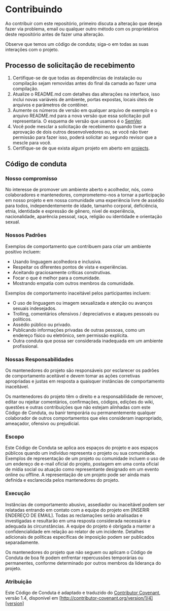 # Contribuindo

Ao contribuir com este repositório, primeiro discuta a alteração que deseja fazer via problema, email ou qualquer outro método com os proprietários deste repositório antes de fazer uma alteração.

Observe que temos um código de conduta; siga-o em todas as suas interações com o projeto.

## Processo de solicitação de recebimento 

1. Certifique-se de que todas as dependências de instalação ou compilação sejam removidas antes do final da camada ao fazer uma compilação.
2. Atualize o README.md com detalhes das alterações na interface, isso inclui novas variáveis ​​de ambiente, portas expostas, locais úteis de arquivos e parâmetros de contêiner. 
3. Aumente os números de versão em qualquer arquivo de exemplo e o arquivo README.md para a nova versão que essa solicitação pull representaria. O esquema de versão que usamos é o [SemVer](https://semver.org/lang/pt-BR/).
4. Você pode mesclar a solicitação de recebimento quando tiver a aprovação de dois outros desenvolvedores ou, se você não tiver permissão para fazer isso, poderá solicitar ao segundo revisor que a mescle para você.
5. Certifique-se de que exista algum projeto em aberto em [projects](https://github.com/JefersonLucas/the-sharingan-eye/projects).

## Código de conduta

### Nosso compromisso

No interesse de promover um ambiente aberto e acolhedor, nós, como colaboradores e mantenedores, comprometemo-nos a tornar a participação em nosso projeto e em nossa comunidade uma experiência livre de assédio para todos, independentemente de idade, tamanho corporal, deficiência, etnia, identidade e expressão de gênero, nível de experiência, nacionalidade, aparência pessoal, raça, religião ou identidade e orientação sexual.

### Nossos Padrões

Exemplos de comportamento que contribuem para criar um ambiente positivo incluem:

* Usando linguagem acolhedora e inclusiva.
* Respeitar os diferentes pontos de vista e experiências.
* Aceitando graciosamente críticas construtivas.
* Focar o que é melhor para a comunidade.
* Mostrando empatia com outros membros da comunidade.

Exemplos de comportamento inaceitável pelos participantes incluem:

* O uso de linguagem ou imagem sexualizada e atenção ou avanços sexuais indesejados.
* Trolling, comentários ofensivos / depreciativos e ataques pessoais ou políticos.
* Assédio público ou privado.
* Publicando informações privadas de outras pessoas, como um endereço físico ou eletrônico, sem permissão explícita.
* Outra conduta que possa ser considerada inadequada em um ambiente profissional.

### Nossas Responsabilidades

Os mantenedores do projeto são responsáveis ​​por esclarecer os padrões de comportamento aceitável e devem tomar as ações corretivas apropriadas e justas em resposta a quaisquer instâncias de comportamento inaceitável.

Os mantenedores do projeto têm o direito e a responsabilidade de remover, editar ou rejeitar comentários, confirmações, códigos, edições do wiki, questões e outras contribuições que não estejam alinhadas com este Código de Conduta, ou banir temporária ou permanentemente qualquer colaborador de outros comportamentos que eles consideram inapropriado, ameaçador, ofensivo ou prejudicial.

### Escopo

Este Código de Conduta se aplica aos espaços do projeto e aos espaços públicos quando um indivíduo representa o projeto ou sua comunidade. Exemplos de representação de um projeto ou comunidade incluem o uso de um endereço de e-mail oficial do projeto, postagem em uma conta oficial de mídia social ou atuação como representante designado em um evento online ou offline. A representação de um projeto pode ser ainda mais definida e esclarecida pelos mantenedores do projeto.


### Execução

Instâncias de comportamento abusivo, assediador ou inaceitável podem ser relatadas entrando em contato com a equipe do projeto em [INSERIR ENDEREÇO ​​DE EMAIL]. Todas as reclamações serão analisadas e investigadas e resultarão em uma resposta considerada necessária e adequada às circunstâncias. A equipe do projeto é obrigada a manter a confidencialidade em relação ao relator de um incidente. Detalhes adicionais de políticas específicas de imposição podem ser publicados separadamente.

Os mantenedores do projeto que não seguem ou aplicam o Código de Conduta de boa fé podem enfrentar repercussões temporárias ou permanentes, conforme determinado por outros membros da liderança do projeto.

### Atribuição

Este Código de Conduta é adaptado e traduzido do [Contributor Covenant][homepage], versão 1.4, disponível em [http://contributor-covenant.org/version/1/4][version]

[homepage]: http://contributor-covenant.org
[version]: http://contributor-covenant.org/version/1/4/